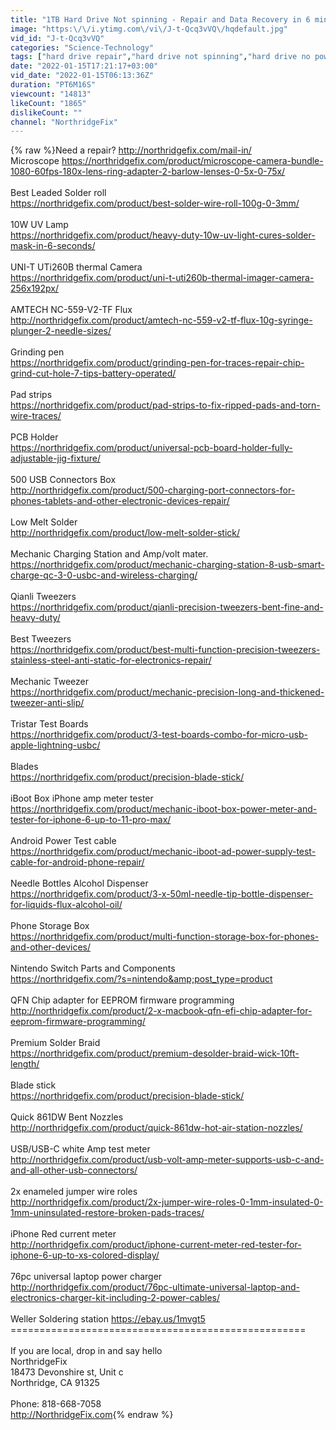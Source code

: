 ```yaml
---
title: "1TB Hard Drive Not spinning - Repair and Data Recovery in 6 minutes"
image: "https:\/\/i.ytimg.com\/vi\/J-t-Qcq3vVQ\/hqdefault.jpg"
vid_id: "J-t-Qcq3vVQ"
categories: "Science-Technology"
tags: ["hard drive repair","hard drive not spinning","hard drive no power"]
date: "2022-01-15T17:21:17+03:00"
vid_date: "2022-01-15T06:13:36Z"
duration: "PT6M16S"
viewcount: "14813"
likeCount: "1865"
dislikeCount: ""
channel: "NorthridgeFix"
---
```

{% raw %}Need a repair? <a rel="nofollow" target="blank" href="http://northridgefix.com/mail-in/">http://northridgefix.com/mail-in/</a>  <br />Microscope <a rel="nofollow" target="blank" href="https://northridgefix.com/product/microscope-camera-bundle-1080-60fps-180x-lens-ring-adapter-2-barlow-lenses-0-5x-0-75x/">https://northridgefix.com/product/microscope-camera-bundle-1080-60fps-180x-lens-ring-adapter-2-barlow-lenses-0-5x-0-75x/</a><br /><br />Best Leaded Solder roll<br /><a rel="nofollow" target="blank" href="https://northridgefix.com/product/best-solder-wire-roll-100g-0-3mm/">https://northridgefix.com/product/best-solder-wire-roll-100g-0-3mm/</a><br /><br />10W UV Lamp<br /><a rel="nofollow" target="blank" href="https://northridgefix.com/product/heavy-duty-10w-uv-light-cures-solder-mask-in-6-seconds/">https://northridgefix.com/product/heavy-duty-10w-uv-light-cures-solder-mask-in-6-seconds/</a><br /><br />UNI-T UTi260B thermal Camera <br /><a rel="nofollow" target="blank" href="https://northridgefix.com/product/uni-t-uti260b-thermal-imager-camera-256x192px/">https://northridgefix.com/product/uni-t-uti260b-thermal-imager-camera-256x192px/</a><br /><br />AMTECH NC-559-V2-TF Flux <br /><a rel="nofollow" target="blank" href="http://northridgefix.com/product/amtech-nc-559-v2-tf-flux-10g-syringe-plunger-2-needle-sizes/">http://northridgefix.com/product/amtech-nc-559-v2-tf-flux-10g-syringe-plunger-2-needle-sizes/</a><br /><br />Grinding pen<br /><a rel="nofollow" target="blank" href="https://northridgefix.com/product/grinding-pen-for-traces-repair-chip-grind-cut-hole-7-tips-battery-operated/">https://northridgefix.com/product/grinding-pen-for-traces-repair-chip-grind-cut-hole-7-tips-battery-operated/</a><br /><br />Pad strips<br /><a rel="nofollow" target="blank" href="https://northridgefix.com/product/pad-strips-to-fix-ripped-pads-and-torn-wire-traces/">https://northridgefix.com/product/pad-strips-to-fix-ripped-pads-and-torn-wire-traces/</a><br /><br />PCB Holder<br /><a rel="nofollow" target="blank" href="https://northridgefix.com/product/universal-pcb-board-holder-fully-adjustable-jig-fixture/">https://northridgefix.com/product/universal-pcb-board-holder-fully-adjustable-jig-fixture/</a><br /><br />500 USB Connectors Box<br /><a rel="nofollow" target="blank" href="http://northridgefix.com/product/500-charging-port-connectors-for-phones-tablets-and-other-electronic-devices-repair/">http://northridgefix.com/product/500-charging-port-connectors-for-phones-tablets-and-other-electronic-devices-repair/</a><br /><br />Low Melt Solder<br /><a rel="nofollow" target="blank" href="http://northridgefix.com/product/low-melt-solder-stick/">http://northridgefix.com/product/low-melt-solder-stick/</a><br /><br />Mechanic Charging Station and Amp/volt mater. <br /><a rel="nofollow" target="blank" href="https://northridgefix.com/product/mechanic-charging-station-8-usb-smart-charge-qc-3-0-usbc-and-wireless-charging/">https://northridgefix.com/product/mechanic-charging-station-8-usb-smart-charge-qc-3-0-usbc-and-wireless-charging/</a><br /><br />Qianli Tweezers<br /><a rel="nofollow" target="blank" href="https://northridgefix.com/product/qianli-precision-tweezers-bent-fine-and-heavy-duty/">https://northridgefix.com/product/qianli-precision-tweezers-bent-fine-and-heavy-duty/</a><br /><br />Best Tweezers<br /><a rel="nofollow" target="blank" href="https://northridgefix.com/product/best-multi-function-precision-tweezers-stainless-steel-anti-static-for-electronics-repair/">https://northridgefix.com/product/best-multi-function-precision-tweezers-stainless-steel-anti-static-for-electronics-repair/</a><br /><br />Mechanic Tweezer<br /><a rel="nofollow" target="blank" href="https://northridgefix.com/product/mechanic-precision-long-and-thickened-tweezer-anti-slip/">https://northridgefix.com/product/mechanic-precision-long-and-thickened-tweezer-anti-slip/</a><br /><br />Tristar Test Boards<br /><a rel="nofollow" target="blank" href="https://northridgefix.com/product/3-test-boards-combo-for-micro-usb-apple-lightning-usbc/">https://northridgefix.com/product/3-test-boards-combo-for-micro-usb-apple-lightning-usbc/</a><br /><br />Blades<br /><a rel="nofollow" target="blank" href="https://northridgefix.com/product/precision-blade-stick/">https://northridgefix.com/product/precision-blade-stick/</a><br /><br />iBoot Box iPhone amp meter tester<br /><a rel="nofollow" target="blank" href="https://northridgefix.com/product/mechanic-iboot-box-power-meter-and-tester-for-iphone-6-up-to-11-pro-max/">https://northridgefix.com/product/mechanic-iboot-box-power-meter-and-tester-for-iphone-6-up-to-11-pro-max/</a><br /><br />Android Power Test cable<br /><a rel="nofollow" target="blank" href="https://northridgefix.com/product/mechanic-iboot-ad-power-supply-test-cable-for-android-phone-repair/">https://northridgefix.com/product/mechanic-iboot-ad-power-supply-test-cable-for-android-phone-repair/</a><br /><br />Needle Bottles Alcohol Dispenser <br /><a rel="nofollow" target="blank" href="https://northridgefix.com/product/3-x-50ml-needle-tip-bottle-dispenser-for-liquids-flux-alcohol-oil/">https://northridgefix.com/product/3-x-50ml-needle-tip-bottle-dispenser-for-liquids-flux-alcohol-oil/</a><br /><br />Phone Storage Box<br /><a rel="nofollow" target="blank" href="https://northridgefix.com/product/multi-function-storage-box-for-phones-and-other-devices/">https://northridgefix.com/product/multi-function-storage-box-for-phones-and-other-devices/</a><br /><br />Nintendo Switch Parts and Components<br /><a rel="nofollow" target="blank" href="https://northridgefix.com/?s=nintendo&amp;post_type=product">https://northridgefix.com/?s=nintendo&amp;post_type=product</a><br /><br />QFN Chip adapter for EEPROM firmware programming<br /><a rel="nofollow" target="blank" href="http://northridgefix.com/product/2-x-macbook-qfn-efi-chip-adapter-for-eeprom-firmware-programming/">http://northridgefix.com/product/2-x-macbook-qfn-efi-chip-adapter-for-eeprom-firmware-programming/</a><br /><br />Premium Solder Braid<br /><a rel="nofollow" target="blank" href="https://northridgefix.com/product/premium-desolder-braid-wick-10ft-length/">https://northridgefix.com/product/premium-desolder-braid-wick-10ft-length/</a><br /><br />Blade stick<br /><a rel="nofollow" target="blank" href="https://northridgefix.com/product/precision-blade-stick/">https://northridgefix.com/product/precision-blade-stick/</a><br /><br />Quick 861DW Bent Nozzles <br /><a rel="nofollow" target="blank" href="http://northridgefix.com/product/quick-861dw-hot-air-station-nozzles/">http://northridgefix.com/product/quick-861dw-hot-air-station-nozzles/</a><br /><br />USB/USB-C white Amp test meter<br /><a rel="nofollow" target="blank" href="http://northridgefix.com/product/usb-volt-amp-meter-supports-usb-c-and-and-all-other-usb-connectors/">http://northridgefix.com/product/usb-volt-amp-meter-supports-usb-c-and-and-all-other-usb-connectors/</a><br /><br />2x enameled jumper wire roles<br /><a rel="nofollow" target="blank" href="http://northridgefix.com/product/2x-jumper-wire-roles-0-1mm-insulated-0-1mm-uninsulated-restore-broken-pads-traces/">http://northridgefix.com/product/2x-jumper-wire-roles-0-1mm-insulated-0-1mm-uninsulated-restore-broken-pads-traces/</a><br /><br />iPhone Red current meter<br /><a rel="nofollow" target="blank" href="http://northridgefix.com/product/iphone-current-meter-red-tester-for-iphone-6-up-to-xs-colored-display/">http://northridgefix.com/product/iphone-current-meter-red-tester-for-iphone-6-up-to-xs-colored-display/</a><br /><br />76pc universal laptop power charger<br /><a rel="nofollow" target="blank" href="http://northridgefix.com/product/76pc-ultimate-universal-laptop-and-electronics-charger-kit-including-2-power-cables/">http://northridgefix.com/product/76pc-ultimate-universal-laptop-and-electronics-charger-kit-including-2-power-cables/</a><br /><br />Weller Soldering station <a rel="nofollow" target="blank" href="https://ebay.us/1mvgt5">https://ebay.us/1mvgt5</a><br />===================================================<br /><br />If you are local, drop in and say hello<br />NorthridgeFix<br />18473 Devonshire st, Unit c<br />Northridge, CA 91325<br /><br />Phone: 818-668-7058<br /><a rel="nofollow" target="blank" href="http://NorthridgeFix.com">http://NorthridgeFix.com</a>{% endraw %}
